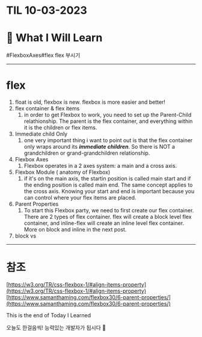 
# TIL 10-03-2023
# 🚀 What I Will Learn
#FlexboxAxes#flex
flex 부시기

---

# flex
1. float is old, flexbox is new. flexbox is more easier and better!
2. flex container & flex items
	1. in order to get Flexbox to work, you need to set up the Parent-Child relathionship. The parent is the flex container, and everything within it is the children or flex items.
3. Immediate child Only
	1. one very important thing i want to point out is that the flex container only wraps around its ***immediate children***. So there is NOT a grandchildren or grand-grandchildren relationship.
4.  Flexbox Axes
	1. Flexbox operates in a 2 axes system: a main and a cross axis.
5.  Flexbox Module ( anatomy of Flexbox)
	1. if it's on the main axis, the startin position is called main start and if the ending position is called main end. The same concept applies to the cross axis. Knowing your start and end is important because you can control where your flex items are placed.
6. Parent Properties
	1.  To start this Flexbox party, we need to first create our flex container. There are 2 types of flex container. flex will create a block level flex container, and inline-flex will create an inline level flex container. More on block and inline in the next post.
7. block vs 

---

# 참조

[https://w3.org/TR/css-flexbox-1/#align-items-property](https://w3.org/TR/css-flexbox-1/#align-items-property)
[https://www.samanthaming.com/flexbox30/6-parent-properties/](https://www.samanthaming.com/flexbox30/6-parent-properties/)

This is the end of Today I Learned

오늘도 한걸음씩! 능력있는 개발자가 됩시다 🙋
